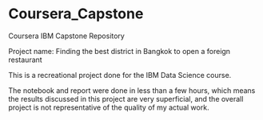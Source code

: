 # Coursera_Capstone
Coursera IBM Capstone Repository

Project name: Finding the best district in Bangkok to open a foreign restaurant

This is a recreational project done for the IBM Data Science course.

The notebook and report were done in less than a few hours, which means the results discussed in this project are very superficial, and the overall project is not representative of the quality of my actual work.
